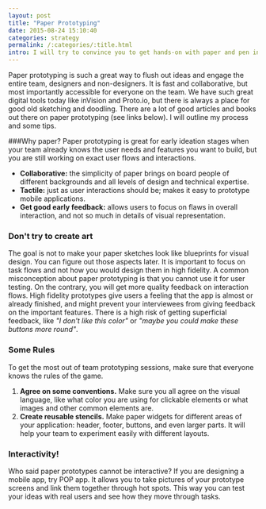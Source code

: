 ```yaml
---
layout: post
title: "Paper Prototyping"
date: 2015-08-24 15:10:40
categories: strategy
permalink: /:categories/:title.html
intro: I will try to convince you to get hands-on with paper and pen in today's abundance of digital tools.
---
```

Paper prototyping is such a great way to flush out ideas and engage the entire team, designers and non-designers. It is fast and collaborative, but most importantly accessible for everyone on the team. We have such great digital tools today like inVision and Proto.io, but there is always a place for good old sketching and doodling.
There are a lot of good articles and books out there on paper prototyping (see links below). I will outline my process and some tips.

###Why paper?
Paper prototyping is great for early ideation stages when your team already knows the user needs and features you want to build, but you are still working on exact user flows and interactions. 

- **Collaborative:** the simplicity of paper brings on board people of different backgrounds and all levels of design and technical expertise.
- **Tactile:** just as user interactions should be; makes it easy to prototype mobile applications.
- **Get good early feedback:** allows users to focus on flaws in overall interaction, and not so much in details of visual representation.

### Don't try to create art
The goal is not to make your paper sketches look like blueprints for visual design. You can figure out those aspects later. It is important to focus on task flows and not how you would design them in high fidelity.
A common misconception about paper prototyping is that you cannot use it for user testing. On the contrary, you will get more quality feedback on interaction flows. High fidelity prototypes give users a feeling that the app is almost or already finished, and might prevent your interviewees from giving feedback on the important features. There is a high risk of getting superficial feedback, like _"I don't like this color"_ or _"maybe you could make these buttons more round"_.

### Some Rules
To get the most out of team prototyping sessions, make sure that everyone knows the rules of the game.

1. **Agree on some conventions.** Make sure you all agree on the visual language, like what color you are using for clickable elements or what images and other common elements are.
2. **Create reusable stencils.** Make paper widgets for different areas of your application: header, footer, buttons, and even larger parts. It will help your team to experiment easily with different layouts.

### Interactivity!
Who said paper prototypes cannot be interactive? If you are designing a mobile app, try POP app. It allows you to take pictures of your prototype screens and link them together through hot spots. This way you can test your ideas with real users and see how they move through tasks.

